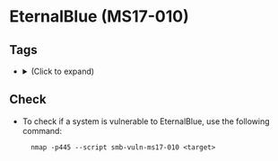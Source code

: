 <!---------------------------------------------------------------------------------
Copyright: (c) BLS OPS LLC.
This program is free software: you can redistribute it and/or modify
it under the terms of the GNU General Public License as published by
the Free Software Foundation, version 3.
This program is distributed in the hope that it will be useful,
but WITHOUT ANY WARRANTY; without even the implied warranty of
MERCHANTABILITY or FITNESS FOR A PARTICULAR PURPOSE. See the
GNU General Public License for more details.
You should have received a copy of the GNU General Public License
along with this program. If not, see <https://www.gnu.org/licenses/>.
--------------------------------------------------------------------------------->
# EternalBlue (MS17-010)

## Tags

- <details><summary>(Click to expand)</summary><p>
	- `#@windows #@exploit #@eternalblue #@smb`

## Check

- To check if a system is vulnerable to EternalBlue, use the following command:

		nmap -p445 --script smb-vuln-ms17-010 <target>